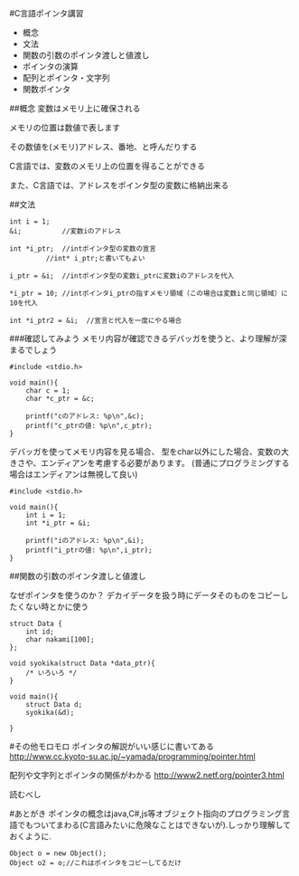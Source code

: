 #C言語ポインタ講習

- 概念
- 文法
- 関数の引数のポインタ渡しと値渡し
- ポインタの演算
- 配列とポインタ・文字列
- 関数ポインタ

##概念
変数はメモリ上に確保される

メモリの位置は数値で表します

その数値を(メモリ)アドレス、番地、と呼んだりする

C言語では、変数のメモリ上の位置を得ることができる

また、C言語では、アドレスをポインタ型の変数に格納出来る  

##文法

    int i = 1;
    &i;          //変数iのアドレス

    int *i_ptr;  //intポインタ型の変数の宣言
    		 //int* i_ptr;と書いてもよい

    i_ptr = &i;  //intポインタ型の変数i_ptrに変数iのアドレスを代入

    *i_ptr = 10; //intポインタi_ptrの指すメモリ領域（この場合は変数iと同じ領域）に10を代入

    int *i_ptr2 = &i;  //宣言と代入を一度にやる場合

###確認してみよう
メモリ内容が確認できるデバッガを使うと、より理解が深まるでしょう

    #include <stdio.h>

    void main(){
        char c = 1;
        char *c_ptr = &c;

        printf("cのアドレス: %p\n",&c);
        printf("c_ptrの値: %p\n",c_ptr);
    }

デバッガを使ってメモリ内容を見る場合、
型をchar以外にした場合、変数の大きさや、エンディアンを考慮する必要があります。
(普通にプログラミングする場合はエンディアンは無視して良い)

    #include <stdio.h>

    void main(){
        int i = 1;
        int *i_ptr = &i;

        printf("iのアドレス: %p\n",&i);
        printf("i_ptrの値: %p\n",i_ptr);
    }


##関数の引数のポインタ渡しと値渡し

なぜポインタを使うのか？
デカイデータを扱う時にデータそのものをコピーしたくない時とかに使う

    struct Data {
        int id;
        char nakami[100];
    };

    void syokika(struct Data *data_ptr){
        /* いろいろ */
    }

    void main(){
        struct Data d;
        syokika(&d);
        
    }

#その他モロモロ
ポインタの解説がいい感じに書いてある http://www.cc.kyoto-su.ac.jp/~yamada/programming/pointer.html

配列や文字列とポインタの関係がわかる http://www2.netf.org/pointer3.html

読むべし

#あとがき
ポインタの概念はjava,C#,js等オブジェクト指向のプログラミング言語でもついてまわる(C言語みたいに危険なことはできないが).しっかり理解しておくように.

    
    Object o = new Object();
    Object o2 = o;//これはポインタをコピーしてるだけ

